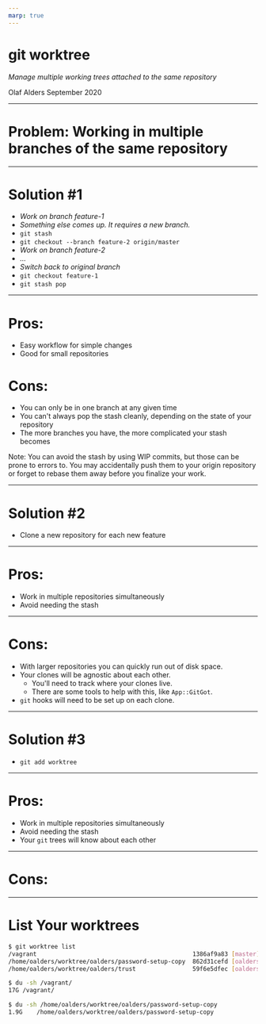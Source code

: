 ```yaml
---
marp: true
---
```


# git worktree

*Manage multiple working trees attached to the same repository*

Olaf Alders
September 2020

---

# Problem: Working in multiple branches of the same repository

---

# Solution #1

* *Work on branch feature-1*
* *Something else comes up. It requires a new branch.*
* `git stash`
* `git checkout --branch feature-2 origin/master`
* *Work on branch feature-2*
* *...*
* *Switch back to original branch*
* `git checkout feature-1`
* `git stash pop`

---

# Pros:

* Easy workflow for simple changes
* Good for small repositories

# Cons:

* You can only be in one branch at any given time
* You can't always pop the stash cleanly, depending on the state of your repository
* The more branches you have, the more complicated your stash becomes

Note: You can avoid the stash by using WIP commits, but those can be prone to errors to. You may accidentally push them to your origin repository or forget to rebase them away before you finalize your work.

---

# Solution #2

* Clone a new repository for each new feature

---

# Pros:

* Work in multiple repositories simultaneously
* Avoid needing the stash

---

# Cons:

* With larger repositories you can quickly run out of disk space.
* Your clones will be agnostic about each other.
  * You'll need to track where your clones live.
  * There are some tools to help with this, like `App::GitGot`.
* `git` hooks will need to be set up on each clone.

---

# Solution #3

* `git add worktree`

---

# Pros:

* Work in multiple repositories simultaneously
* Avoid needing the stash
* Your `git` trees will know about each other

---

# Cons:

---

# List Your worktrees

```bash
$ git worktree list
/vagrant                                            1386af9a83 [master]
/home/oalders/worktree/oalders/password-setup-copy  862d31cefd [oalders/password-setup-copy]
/home/oalders/worktree/oalders/trust                59f6e5dfec [oalders/trust]
```

```bash
$ du -sh /vagrant/
17G	/vagrant/
```

```bash
$ du -sh /home/oalders/worktree/oalders/password-setup-copy
1.9G	/home/oalders/worktree/oalders/password-setup-copy
```
